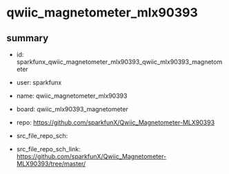 # qwiic_magnetometer_mlx90393
 
## summary 
* id: sparkfunx_qwiic_magnetometer_mlx90393_qwiic_mlx90393_magnetometer
* user: sparkfunx
* name: qwiic_magnetometer_mlx90393
* board: qwiic_mlx90393_magnetometer
* repo: https://github.com/sparkfunX/Qwiic_Magnetometer-MLX90393



* src_file_repo_sch: 
* src_file_repo_sch_link: https://github.com/sparkfunX/Qwiic_Magnetometer-MLX90393/tree/master/






